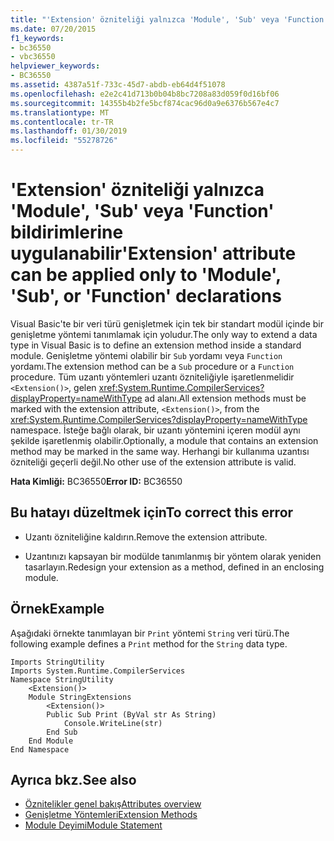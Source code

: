 ```yaml
---
title: "'Extension' özniteliği yalnızca 'Module', 'Sub' veya 'Function' bildirimlerine uygulanabilir"
ms.date: 07/20/2015
f1_keywords:
- bc36550
- vbc36550
helpviewer_keywords:
- BC36550
ms.assetid: 4387a51f-733c-45d7-abdb-eb64d4f51078
ms.openlocfilehash: e2e2c41d713b0b04b8bc7208a83d059f0d16bf06
ms.sourcegitcommit: 14355b4b2fe5bcf874cac96d0a9e6376b567e4c7
ms.translationtype: MT
ms.contentlocale: tr-TR
ms.lasthandoff: 01/30/2019
ms.locfileid: "55278726"
---
```

# <a name="extension-attribute-can-be-applied-only-to-module-sub-or-function-declarations"></a><span data-ttu-id="1cd8f-102">'Extension' özniteliği yalnızca 'Module', 'Sub' veya 'Function' bildirimlerine uygulanabilir</span><span class="sxs-lookup"><span data-stu-id="1cd8f-102">'Extension' attribute can be applied only to 'Module', 'Sub', or 'Function' declarations</span></span>
<span data-ttu-id="1cd8f-103">Visual Basic'te bir veri türü genişletmek için tek bir standart modül içinde bir genişletme yöntemi tanımlamak için yoludur.</span><span class="sxs-lookup"><span data-stu-id="1cd8f-103">The only way to extend a data type in Visual Basic is to define an extension method inside a standard module.</span></span> <span data-ttu-id="1cd8f-104">Genişletme yöntemi olabilir bir `Sub` yordamı veya `Function` yordamı.</span><span class="sxs-lookup"><span data-stu-id="1cd8f-104">The extension method can be a `Sub` procedure or a `Function` procedure.</span></span> <span data-ttu-id="1cd8f-105">Tüm uzantı yöntemleri uzantı özniteliğiyle işaretlenmelidir `<Extension()>`, gelen <xref:System.Runtime.CompilerServices?displayProperty=nameWithType> ad alanı.</span><span class="sxs-lookup"><span data-stu-id="1cd8f-105">All extension methods must be marked with the extension attribute, `<Extension()>`, from the <xref:System.Runtime.CompilerServices?displayProperty=nameWithType> namespace.</span></span> <span data-ttu-id="1cd8f-106">İsteğe bağlı olarak, bir uzantı yöntemini içeren modül aynı şekilde işaretlenmiş olabilir.</span><span class="sxs-lookup"><span data-stu-id="1cd8f-106">Optionally, a module that contains an extension method may be marked in the same way.</span></span> <span data-ttu-id="1cd8f-107">Herhangi bir kullanıma uzantısı özniteliği geçerli değil.</span><span class="sxs-lookup"><span data-stu-id="1cd8f-107">No other use of the extension attribute is valid.</span></span>  
  
 <span data-ttu-id="1cd8f-108">**Hata Kimliği:** BC36550</span><span class="sxs-lookup"><span data-stu-id="1cd8f-108">**Error ID:** BC36550</span></span>  
  
## <a name="to-correct-this-error"></a><span data-ttu-id="1cd8f-109">Bu hatayı düzeltmek için</span><span class="sxs-lookup"><span data-stu-id="1cd8f-109">To correct this error</span></span>  
  
-   <span data-ttu-id="1cd8f-110">Uzantı özniteliğine kaldırın.</span><span class="sxs-lookup"><span data-stu-id="1cd8f-110">Remove the extension attribute.</span></span>  
  
-   <span data-ttu-id="1cd8f-111">Uzantınızı kapsayan bir modülde tanımlanmış bir yöntem olarak yeniden tasarlayın.</span><span class="sxs-lookup"><span data-stu-id="1cd8f-111">Redesign your extension as a method, defined in an enclosing module.</span></span>  
  
## <a name="example"></a><span data-ttu-id="1cd8f-112">Örnek</span><span class="sxs-lookup"><span data-stu-id="1cd8f-112">Example</span></span>  
 <span data-ttu-id="1cd8f-113">Aşağıdaki örnekte tanımlayan bir `Print` yöntemi `String` veri türü.</span><span class="sxs-lookup"><span data-stu-id="1cd8f-113">The following example defines a `Print` method for the `String` data type.</span></span>  
  
```  
Imports StringUtility  
Imports System.Runtime.CompilerServices  
Namespace StringUtility  
    <Extension()>   
    Module StringExtensions  
        <Extension()>   
        Public Sub Print (ByVal str As String)  
            Console.WriteLine(str)  
        End Sub  
    End Module  
End Namespace  
```  
  
## <a name="see-also"></a><span data-ttu-id="1cd8f-114">Ayrıca bkz.</span><span class="sxs-lookup"><span data-stu-id="1cd8f-114">See also</span></span>
- [<span data-ttu-id="1cd8f-115">Öznitelikler genel bakış</span><span class="sxs-lookup"><span data-stu-id="1cd8f-115">Attributes overview</span></span>](../../../visual-basic/programming-guide/concepts/attributes/index.md)
- [<span data-ttu-id="1cd8f-116">Genişletme Yöntemleri</span><span class="sxs-lookup"><span data-stu-id="1cd8f-116">Extension Methods</span></span>](../../../visual-basic/programming-guide/language-features/procedures/extension-methods.md)
- [<span data-ttu-id="1cd8f-117">Module Deyimi</span><span class="sxs-lookup"><span data-stu-id="1cd8f-117">Module Statement</span></span>](../../../visual-basic/language-reference/statements/module-statement.md)
